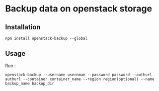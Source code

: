 # Backup data on openstack storage

## Installation

`npm install openstack-backup --global`

## Usage

Run :

`openstack-backup --username usernmae --password password --authurl authurl --container container_name --region region(optional) --name backup_name backup_dir`

